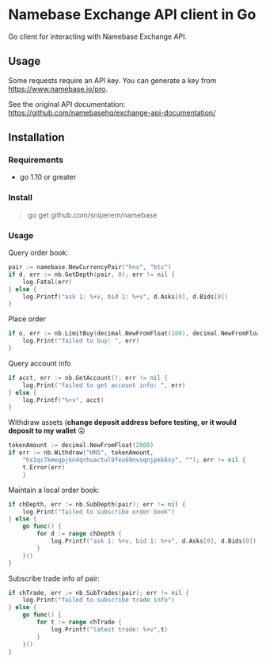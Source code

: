 Namebase Exchange API client in Go
==

Go client for interacting with Namebase Exchange API.

## Usage

Some requests require an API key. You can generate a key from https://www.namebase.io/pro.

See the original API documentation: https://github.com/namebasehq/exchange-api-documentation/

## Installation

### Requirements

- go 1.10 or greater

### Install

> go get github.com/sniperem/namebase

### Usage

Query order book:
```go
pair := namebase.NewCurrencyPair("hns", "btc")
if d, err := nb.GetDepth(pair, 0); err != nil {
    log.Fatal(err)
} else {
    log.Printf("ask 1: %+v, bid 1: %+v", d.Asks[0], d.Bids[0])
}
```

Place order
```go
if o, err := nb.LimitBuy(decimal.NewFromFloat(100), decimal.NewFromFloat(0.00009),pair); err != nil {
    log.Print("failed to buy: ", err)
}
```

Query account info
```go
if acct, err := nb.GetAccount(); err != nil {
    log.Print("failed to get account info: ", err)
} else {
    log.Printf("%+v", acct)
}
```

Withdraw assets (**change deposit address before testing, or it would deposit to my wallet** :stuck_out_tongue:
```go
tokenAmount := decimal.NewFromFloat(2000)
if err := nb.Withdraw("HNS", tokenAmount,
    "hs1qc7kmegpjkn4qrhuactul9feu69nvsqnjpkk6sy", ""); err != nil {
    t.Error(err)
	}
```

Maintain a local order book:
```go
if chDepth, err := nb.SubDepth(pair); err != nil {
    log.Print("failed to subscribe order book")
} else {
    go func() {
        for d := range chDepth {
            log.Printf("ask 1: %+v, bid 1: %+v", d.Asks[0], d.Bids[0])
        }
    }()
}
```

Subscribe trade info of pair:
```go
if chTrade, err := nb.SubTrades(pair); err != nil {
    log.Print("failed to subscribe trade info")
} else {
    go func() {
        for t := range chTrade {
            log.Printf("latest trade: %+v",t)
        }
    }()
}
```
